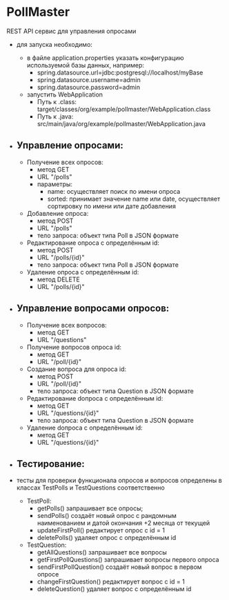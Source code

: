 # PollMaster
REST API сервис для управления опросами
 - для запуска необходимо:
   - в файле application.properties указать конфигурацию используемой базы данных, например:
      - spring.datasource.url=jdbc:postgresql://localhost/myBase
      - spring.datasource.username=admin
      - spring.datasource.password=admin
   - запустить WebApplication 
      - Путь к .class:  target/classes/org/example/pollmaster/WebApplication.class
      - Путь к .java:   src/main/java/org/example/pollmaster/WebApplication.java

- Управление опросами:
  -
    - Получение всех опросов: 
      - метод GET 
      - URL "/polls"
      - параметры:
        - name: осуществляет поиск по имени опроса
        - sorted: принимает значение name или date, осуществляет сортировку по имени или дате добавления        
    - Добавление опроса: 
      - метод POST 
      - URL "/polls"
      - тело запроса: объект типа Poll в JSON формате      
    - Редактирование опроса с определённым id: 
      - метод POST 
      - URL "/polls/{id}"
      - тело запроса: объект типа Poll в JSON формате      
    - Удаление опроса с определённым id: 
      - метод DELETE 
      - URL "/polls/{id}"
      
- Управление вопросами опросов:
  -
    - Получение всех вопросов: 
      - метод GET 
      - URL "/questions"      
    - Получение вопросов опроса id: 
      - метод GET 
      - URL "/poll/{id}"      
    - Создание вопроса для  опроса id: 
      - метод POST 
      - URL "/poll/{id}"
      - тело запроса: объект типа Question в JSON формате
    - Редактирование dопроса с определённым id: 
      - метод GET 
      - URL "/questions/{id}" 
      - тело запроса: объект типа Question в JSON формате
    - Удаление dопроса с определённым id: 
      - метод GET 
      - URL "/questions/{id}"
      
- Тестирование:
  - 
- тесты для проверки функционала опросов и вопросов определены в классах TestPolls и TestQuestions соответственно
  - TestPoll:
    - getPolls() запрашивает все опросы;
    - sendPolls() создаёт новый опрос с рандомным наименованием и датой окончания +2 месяца от текущей
    - updateFirstPoll() редактирует опрос с id = 1
    - deletePolls() удаляет опрос с определённым id
  - TestQuestion:
    - getAllQuestions() запрашивает все вопросы
    - getFirstPollQuestions() запрашивает вопросы первого опроса
    - sendFirstPollQuestion() создаёт новый вопрос в первом опросе
    - changeFirstQuestion() редактирует вопрос с id = 1
    - deleteQuestion() удаляет вопрос с определённым id
